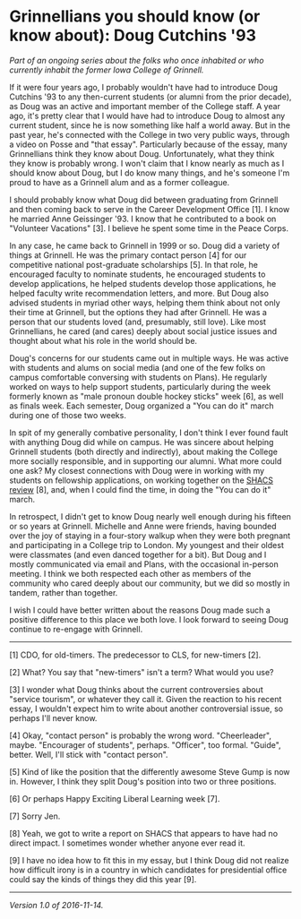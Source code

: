 Grinnellians you should know (or know about): Doug Cutchins '93
===============================================================

*Part of an ongoing series about the folks who once inhabited or who
currently inhabit the former Iowa College of Grinnell.*

If it were four years ago, I probably wouldn't have had to introduce Doug
Cutchins '93 to any then-current students (or alumni from the prior
decade), as Doug was an active and important member of the College staff.
A year ago, it's pretty clear that I would have had to introduce Doug
to almost any current student, since he is now something like half
a world away.  But in the past year, he's connected with the College
in two very public ways, through a video on Posse and "that essay".
Particularly because of the essay, many Grinnellians think they know
about Doug.  Unfortunately, what they think they know is probably wrong.
I won't claim that I know nearly as much as I should know about Doug,
but I do know many things, and he's someone I'm proud to have as a
Grinnell alum and as a former colleague.

I should probably know what Doug did between graduating from Grinnell
and then coming back to serve in the Career Development Office [1].
I know he married Anne Geissinger '93.  I know that he contributed to
a book on "Volunteer Vacations" [3].  I believe he spent some time in
the Peace Corps.  

In any case, he came back to Grinnell in 1999 or so.  Doug did a variety
of things at Grinnell.  He was the primary contact person [4] for our
competitive national post-graduate scholarships [5].  In that role, he
encouraged faculty to nominate students, he encouraged students to
develop applications, he helped students develop those applications,
he helped faculty write recommendation letters, and more.  But Doug
also advised students in myriad other ways, helping them think about
not only their time at Grinnell, but the options they had after Grinnell.
He was a person that our students loved (and, presumably, still love).
Like most Grinnellians, he cared (and cares) deeply about social 
justice issues and thought about what his role in the world should be.

Doug's concerns for our students came out in multiple ways.  He was
active with students and alums on social media (and one of the few folks
on campus comfortable conversing with students on Plans).  He regularly
worked on ways to help support students, particularly during the week
formerly known as "male pronoun double hockey sticks" week [6], as well
as finals week.  Each semester, Doug organized a "You can do it" march
during one of those two weeks.

In spit of my generally combative personality, I don't think I ever
found fault with anything Doug did while on campus.  He was sincere
about helping Grinnell students (both directly and indirectly), about
making the College more socially responsible, and in supporting our
alumni.  What more could one ask?  My closest connections with Doug
were in working with my students on fellowship applications, on working
together on the [SHACS review](http://www.grinnell.edu/sites/default/files/documents/SHACS%20review%202013%20FINAL.pdf) [8], and, when I could find the
time, in doing the "You can do it" march.

In retrospect, I didn't get to know Doug nearly well enough during his
fifteen or so years at Grinnell.  Michelle and Anne were friends, having
bounded over the joy of staying in a four-story walkup when they were
both pregnant and participating in a College trip to London.  My youngest
and their oldest were classmates (and even danced together for a bit).
But Doug and I mostly communicated via email and Plans, with the occasional
in-person meeting.  I think we both respected each other as members of
the community who cared deeply about our community, but we did so mostly
in tandem, rather than together.

I wish I could have better written about the reasons Doug made such
a positive difference to this place we both love.  I look forward to
seeing Doug continue to re-engage with Grinnell.

---

[1] CDO, for old-timers.  The predecessor to CLS, for new-timers [2].

[2] What?  You say that "new-timers" isn't a term?  What would you use?

[3] I wonder what Doug thinks about the current controversies about
"service tourism", or whatever they call it.  Given the reaction to
his recent essay, I wouldn't expect him to write about another
controversial issue, so perhaps I'll never know.

[4] Okay, "contact person" is probably the wrong word.  "Cheerleader",
maybe.  "Encourager of students", perhaps.  "Officer", too formal.
"Guide", better.  Well, I'll stick with "contact person".

[5] Kind of like the position that the differently awesome Steve
Gump is now in.  However, I think they split Doug's position into
two or three positions.

[6] Or perhaps Happy Exciting Liberal Learning week [7].

[7] Sorry Jen.

[8] Yeah, we got to write a report on SHACS that appears to have had no
direct impact.  I sometimes wonder whether anyone ever read it.

[9] I have no idea how to fit this in my essay, but I think Doug did
not realize how difficult irony is in a country in which candidates for
presidential office could say the kinds of things they did this year [9].

---

*Version 1.0 of 2016-11-14.*
